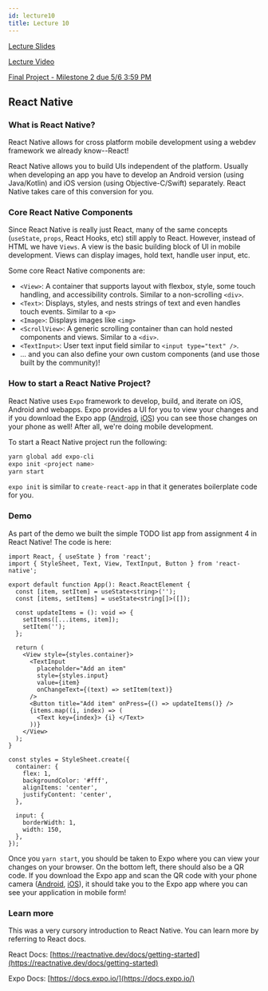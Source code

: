 ```yaml
---
id: lecture10
title: Lecture 10
---
```


[Lecture Slides](https://docs.google.com/presentation/d/1_DbVZInabluIm2QDOkgWZG0SwecCYTcyOInm_PIQELE/edit?usp=sharing)

[Lecture Video](https://drive.google.com/file/d/1d2mCrRM_mavlNhCJk0kf-6ZoTS9VvVGP/view?usp=sharing)

[Final Project - Milestone 2 due 5/6 3:59 PM](/docs/finalproject#milestone-2)

## React Native

### What is React Native?

React Native allows for cross platform mobile development using a webdev framework we already know--React!

React Native allows you to build UIs independent of the platform. Usually when developing an app you have to develop an Android version (using Java/Kotlin) and iOS version (using Objective-C/Swift) separately. React Native takes care of this conversion for you.

### Core React Native Components

Since React Native is really just React, many of the same concepts (`useState`, `props`, React Hooks, etc) still apply to React. However, instead of HTML we have `Views`. A view is the basic building block of UI in mobile development. Views can display images, hold text, handle user input, etc.

Some core React Native components are:

- `<View>`: A container that supports layout with flexbox, style, some touch handling, and accessibility controls. Similar to a non-scrolling `<div>`.
- `<Text>`: Displays, styles, and nests strings of text and even handles touch events. Similar to a `<p>`
- `<Image>`: Displays images like `<img>`
- `<ScrollView>`: A generic scrolling container than can hold nested components and views. Similar to a `<div>`.
- `<TextInput>`: User text input field similar to `<input type="text" />`.
- ... and you can also define your own custom components (and use those built by the community)!

### How to start a React Native Project?

React Native uses `Expo` framework to develop, build, and iterate on iOS, Android and webapps. Expo provides a UI for you to view your changes and if you download the Expo app ([Android](https://play.google.com/store/apps/details?id=host.exp.exponent&hl=en_US), [iOS](https://apps.apple.com/us/app/expo-client/id982107779)) you can see those changes on your phone as well! After all, we're doing mobile development.

To start a React Native project run the following:

```bash
yarn global add expo-cli
expo init <project name>
yarn start
```

`expo init` is similar to `create-react-app` in that it generates boilerplate code for you.

### Demo

As part of the demo we built the simple TODO list app from assignment 4 in React Native! The code is here:

```tsx title="App.tsx"
import React, { useState } from 'react';
import { StyleSheet, Text, View, TextInput, Button } from 'react-native';

export default function App(): React.ReactElement {
  const [item, setItem] = useState<string>('');
  const [items, setItems] = useState<string[]>([]);

  const updateItems = (): void => {
    setItems([...items, item]);
    setItem('');
  };

  return (
    <View style={styles.container}>
      <TextInput
        placeholder="Add an item"
        style={styles.input}
        value={item}
        onChangeText={(text) => setItem(text)}
      />
      <Button title="Add item" onPress={() => updateItems()} />
      {items.map((i, index) => (
        <Text key={index}> {i} </Text>
      ))}
    </View>
  );
}

const styles = StyleSheet.create({
  container: {
    flex: 1,
    backgroundColor: '#fff',
    alignItems: 'center',
    justifyContent: 'center',
  },

  input: {
    borderWidth: 1,
    width: 150,
  },
});
```

Once you `yarn start`, you should be taken to Expo where you can view your changes on your browser. On the bottom left, there should also be a QR code. If you download the Expo app and scan the QR code with your phone camera ([Android](https://play.google.com/store/apps/details?id=host.exp.exponent&hl=en_US), [iOS](https://apps.apple.com/us/app/expo-client/id982107779)), it should take you to the Expo app where you can see your application in mobile form!

### Learn more

This was a very cursory introduction to React Native. You can learn more by referring to React docs.

React Docs: [https://reactnative.dev/docs/getting-started](https://reactnative.dev/docs/getting-started)

Expo Docs: [https://docs.expo.io/](https://docs.expo.io/)
